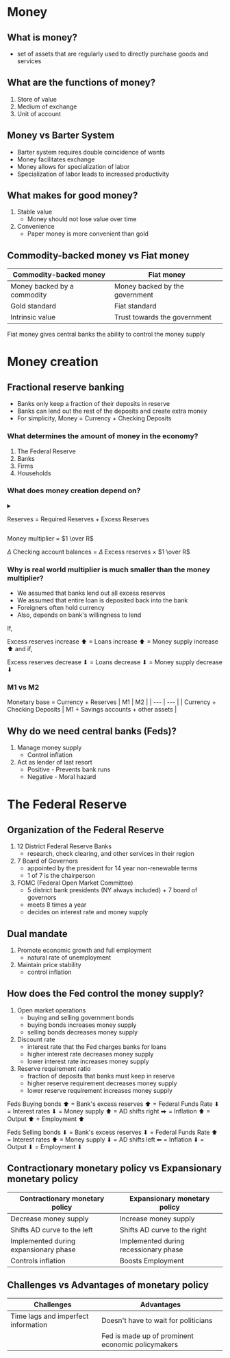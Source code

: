 # Money
## What is money?
* set of assets that are regularly used to directly purchase goods and services
## What are the functions of money?
1. Store of value
2. Medium of exchange
3. Unit of account

## Money vs Barter System
* Barter system requires double coincidence of wants
* Money facilitates exchange
* Money allows for specialization of labor
* Specialization of labor leads to increased productivity

## What makes for good money?
1. Stable value
    * Money should not lose value over time
2. Convenience
    * Paper money is more convenient than gold

## Commodity-backed money vs Fiat money
| Commodity-backed money | Fiat money |
| --- | --- |
| Money backed by a commodity | Money backed by the government |
| Gold standard | Fiat standard |
| Intrinsic value | Trust towards the government |

Fiat money gives central banks the ability to control the money supply

# Money creation
## Fractional reserve banking
* Banks only keep a fraction of their deposits in reserve
* Banks can lend out the rest of the deposits and create extra money
* For simplicity, Money = Currency + Checking Deposits

### What determines the amount of money in the economy?
1. The Federal Reserve
2. Banks
3. Firms
4. Households

### What does money creation depend on?
<details>
<summary>

Reserves = Required Reserves + Excess Reserves

</summary>

* Reserves = Total amount of money that banks hold in reserve
* Required Reserves = Fraction of deposits that banks must keep in reserve
* Excess Reserves = Deposits - Required Reserves
* A bank can decide to keep more money in reserve than required
* Required reserve ratio ($R$) is the fraction of deposits that banks must keep in reserve due to law (set by the Feds)

</details>

Money multiplier = $1 \over R$

$\Delta$ Checking account balances = $\Delta$ Excess reserves $\times$ $1 \over R$

### Why is real world multiplier is much smaller than the money multiplier?
* We assumed that banks lend out all excess reserves
* We assumed that entire loan is deposited back into the bank
* Foreigners often hold currency
* Also, depends on bank's willingness to lend

If, 

Excess reserves increase ⬆ = Loans increase ⬆  = Money supply increase ⬆
and if, 

Excess reserves decrease ⬇ = Loans decrease ⬇  = Money supply decrease ⬇


### M1 vs M2
Monetary base = Currency + Reserves
| M1 | M2 |
| --- | --- |
| Currency + Checking Deposits | M1 + Savings accounts + other assets |

## Why do we need central banks (Feds)?
1. Manage money supply
    * Control inflation
2. Act as lender of last resort
    * Positive - Prevents bank runs
    * Negative - Moral hazard

# The Federal Reserve
## Organization of the Federal Reserve
1. 12 District Federal Reserve Banks
    * research, check clearing, and other services in their region
2. 7 Board of Governors
    * appointed by the president for 14 year non-renewable terms
    * 1 of 7 is the chairperson
3. FOMC (Federal Open Market Committee)
    * 5 district bank presidents (NY always included) + 7 board of governors
    * meets 8 times a year
    * decides on interest rate and money supply


## Dual mandate
1. Promote economic growth and full employment 
    * natural rate of unemployment
2. Maintain price stability
    * control inflation

## How does the Fed control the money supply?
1. Open market operations
    * buying and selling government bonds
    * buying bonds increases money supply
    * selling bonds decreases money supply
2. Discount rate
    * interest rate that the Fed charges banks for loans
    * higher interest rate decreases money supply
    * lower interest rate increases money supply
3. Reserve requirement ratio
    * fraction of deposits that banks must keep in reserve
    * higher reserve requirement decreases money supply
    * lower reserve requirement increases money supply

Feds Buying bonds ⬆ = Bank's excess reserves ⬆ = Federal Funds Rate ⬇ = Interest rates ⬇ = Money supply ⬆ = AD shifts right ⮕ = Inflation ⬆ = Output ⬆ = Employment ⬆

Feds Selling bonds ⬇ = Bank's excess reserves ⬇ = Federal Funds Rate ⬆ = Interest rates ⬆ = Money supply ⬇ = AD shifts left ⬅ = Inflation ⬇ = Output ⬇ = Employment ⬇

## Contractionary monetary policy vs Expansionary monetary policy
| Contractionary monetary policy | Expansionary monetary policy |
| --- | --- |
| Decrease money supply | Increase money supply |
| Shifts AD curve to the left | Shifts AD curve to the right |
| Implemented during expansionary phase | Implemented during recessionary phase |
| Controls inflation | Boosts Employment |

## Challenges vs Advantages of monetary policy
| Challenges | Advantages |
| --- | --- |
| Time lags and imperfect information | Doesn't have to wait for politicians |
| | Fed is made up of prominent economic policymakers |
